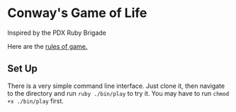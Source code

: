 # Conway's Game of Life

Inspired by the PDX Ruby Brigade

Here are the [rules of game.](https://en.wikipedia.org/wiki/Conway%27s_Game_of_Life)

## Set Up

There is a very simple command line interface. Just clone it, then navigate to the directory and run `ruby ./bin/play` to try it. You may have to run `chmod +x ./bin/play` first.
